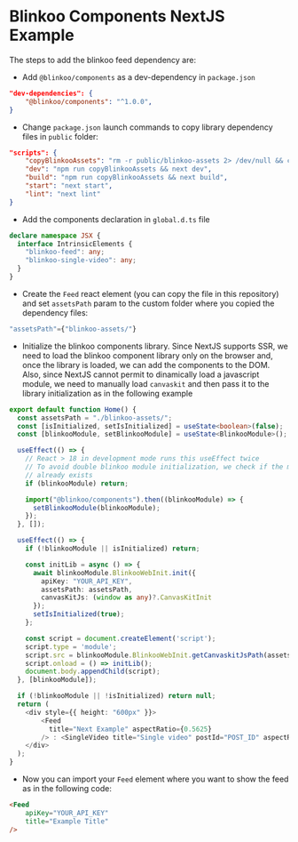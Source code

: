 # Blinkoo Components NextJS Example

The steps to add the blinkoo feed dependency are:

- Add `@blinkoo/components` as a dev-dependency in `package.json`
```json
"dev-dependencies": {
    "@blinkoo/components": "^1.0.0",
}
```

- Change `package.json` launch commands to copy library dependency files in `public` folder:
```json
"scripts": {
    "copyBlinkooAssets": "rm -r public/blinkoo-assets 2> /dev/null && cp -r node_modules/@blinkoo/components/dist public/blinkoo-assets",
    "dev": "npm run copyBlinkooAssets && next dev",
    "build": "npm run copyBlinkooAssets && next build",
    "start": "next start",
    "lint": "next lint"
}
```

- Add the components declaration in `global.d.ts` file
```typescript
declare namespace JSX {
  interface IntrinsicElements {
    "blinkoo-feed": any;
    "blinkoo-single-video": any;
  }
}
```

- Create the `Feed` react element (you can copy the file in this repository) and set `assetsPath` param to the custom folder where you copied the dependency files:
```ts
"assetsPath"={"blinkoo-assets/"}
```
- Initialize the blinkoo components library. Since NextJS supports SSR, we need to load the blinkoo component library only on the browser and, once the library is loaded, we can add the components to the DOM.
Also, since NextJS cannot permit to dinamically load a javascript module, we need to manually load `canvaskit` and then pass it to the library initialization as in the following example

```typescript
export default function Home() {
  const assetsPath = "./blinkoo-assets/";
  const [isInitialized, setIsInitialized] = useState<boolean>(false);
  const [blinkooModule, setBlinkooModule] = useState<BlinkooModule>();

  useEffect(() => {
    // React > 18 in development mode runs this useEffect twice
    // To avoid double blinkoo module initialization, we check if the module
    // already exists
    if (blinkooModule) return;

    import("@blinkoo/components").then((blinkooModule) => {
      setBlinkooModule(blinkooModule);
    });
  }, []);

  useEffect(() => {
    if (!blinkooModule || isInitialized) return;

    const initLib = async () => {
      await blinkooModule.BlinkooWebInit.init({
        apiKey: "YOUR_API_KEY",
        assetsPath: assetsPath,
        canvasKitJs: (window as any)?.CanvasKitInit
      });
      setIsInitialized(true);
    };

    const script = document.createElement('script');
    script.type = 'module';
    script.src = blinkooModule.BlinkooWebInit.getCanvaskitJsPath(assetsPath);
    script.onload = () => initLib();
    document.body.appendChild(script);
  }, [blinkooModule]);

  if (!blinkooModule || !isInitialized) return null;
  return (
    <div style={{ height: "600px" }}>
        <Feed
          title="Next Example" aspectRatio={0.5625}
        /> : <SingleVideo title="Single video" postId="POST_ID" aspectRatio={1} />
    </div>
  );
}
```

- Now you can import your `Feed` element where you want to show the feed as in the following code:

```html
<Feed
    apiKey="YOUR_API_KEY"
    title="Example Title"
/>
```
